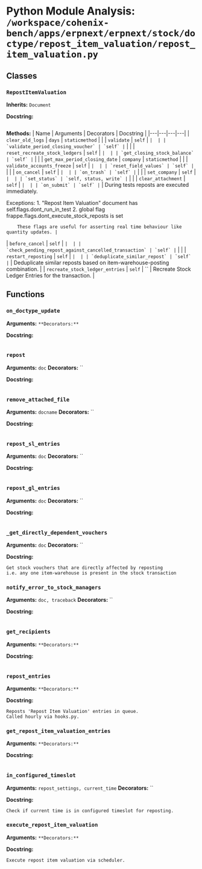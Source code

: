 # Python Module Analysis: `/workspace/cohenix-bench/apps/erpnext/erpnext/stock/doctype/repost_item_valuation/repost_item_valuation.py`

## Classes

### `RepostItemValuation`
**Inherits:** `Document`


**Docstring:**
```

```

**Methods:**
| Name | Arguments | Decorators | Docstring |
|---|---|---|---|
| `clear_old_logs` | `days` | `staticmethod` |  |
| `validate` | `self` | `` |  |
| `validate_period_closing_voucher` | `self` | `` |  |
| `reset_recreate_stock_ledgers` | `self` | `` |  |
| `get_closing_stock_balance` | `self` | `` |  |
| `get_max_period_closing_date` | `company` | `staticmethod` |  |
| `validate_accounts_freeze` | `self` | `` |  |
| `reset_field_values` | `self` | `` |  |
| `on_cancel` | `self` | `` |  |
| `on_trash` | `self` | `` |  |
| `set_company` | `self` | `` |  |
| `set_status` | `self, status, write` | `` |  |
| `clear_attachment` | `self` | `` |  |
| `on_submit` | `self` | `` | During tests reposts are executed immediately.

Exceptions:
        1. "Repost Item Valuation" document has self.flags.dont_run_in_test
        2. global flag frappe.flags.dont_execute_stock_reposts is set

        These flags are useful for asserting real time behaviour like quantity updates. |
| `before_cancel` | `self` | `` |  |
| `check_pending_repost_against_cancelled_transaction` | `self` | `` |  |
| `restart_reposting` | `self` | `` |  |
| `deduplicate_similar_repost` | `self` | `` | Deduplicate similar reposts based on item-warehouse-posting combination. |
| `recreate_stock_ledger_entries` | `self` | `` | Recreate Stock Ledger Entries for the transaction. |





## Functions

### `on_doctype_update`
**Arguments:** ``
**Decorators:** ``

**Docstring:**
```

```
### `repost`
**Arguments:** `doc`
**Decorators:** ``

**Docstring:**
```

```
### `remove_attached_file`
**Arguments:** `docname`
**Decorators:** ``

**Docstring:**
```

```
### `repost_sl_entries`
**Arguments:** `doc`
**Decorators:** ``

**Docstring:**
```

```
### `repost_gl_entries`
**Arguments:** `doc`
**Decorators:** ``

**Docstring:**
```

```
### `_get_directly_dependent_vouchers`
**Arguments:** `doc`
**Decorators:** ``

**Docstring:**
```
Get stock vouchers that are directly affected by reposting
i.e. any one item-warehouse is present in the stock transaction
```
### `notify_error_to_stock_managers`
**Arguments:** `doc, traceback`
**Decorators:** ``

**Docstring:**
```

```
### `get_recipients`
**Arguments:** ``
**Decorators:** ``

**Docstring:**
```

```
### `repost_entries`
**Arguments:** ``
**Decorators:** ``

**Docstring:**
```
Reposts 'Repost Item Valuation' entries in queue.
Called hourly via hooks.py.
```
### `get_repost_item_valuation_entries`
**Arguments:** ``
**Decorators:** ``

**Docstring:**
```

```
### `in_configured_timeslot`
**Arguments:** `repost_settings, current_time`
**Decorators:** ``

**Docstring:**
```
Check if current time is in configured timeslot for reposting.
```
### `execute_repost_item_valuation`
**Arguments:** ``
**Decorators:** ``

**Docstring:**
```
Execute repost item valuation via scheduler.
```

